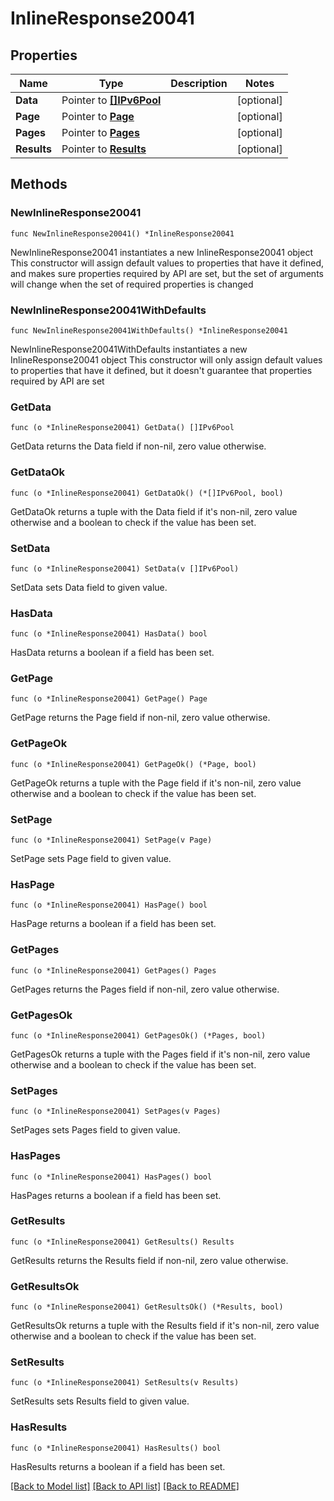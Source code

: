 # InlineResponse20041

## Properties

Name | Type | Description | Notes
------------ | ------------- | ------------- | -------------
**Data** | Pointer to [**[]IPv6Pool**](IPv6Pool.md) |  | [optional] 
**Page** | Pointer to [**Page**](Page.md) |  | [optional] 
**Pages** | Pointer to [**Pages**](Pages.md) |  | [optional] 
**Results** | Pointer to [**Results**](Results.md) |  | [optional] 

## Methods

### NewInlineResponse20041

`func NewInlineResponse20041() *InlineResponse20041`

NewInlineResponse20041 instantiates a new InlineResponse20041 object
This constructor will assign default values to properties that have it defined,
and makes sure properties required by API are set, but the set of arguments
will change when the set of required properties is changed

### NewInlineResponse20041WithDefaults

`func NewInlineResponse20041WithDefaults() *InlineResponse20041`

NewInlineResponse20041WithDefaults instantiates a new InlineResponse20041 object
This constructor will only assign default values to properties that have it defined,
but it doesn't guarantee that properties required by API are set

### GetData

`func (o *InlineResponse20041) GetData() []IPv6Pool`

GetData returns the Data field if non-nil, zero value otherwise.

### GetDataOk

`func (o *InlineResponse20041) GetDataOk() (*[]IPv6Pool, bool)`

GetDataOk returns a tuple with the Data field if it's non-nil, zero value otherwise
and a boolean to check if the value has been set.

### SetData

`func (o *InlineResponse20041) SetData(v []IPv6Pool)`

SetData sets Data field to given value.

### HasData

`func (o *InlineResponse20041) HasData() bool`

HasData returns a boolean if a field has been set.

### GetPage

`func (o *InlineResponse20041) GetPage() Page`

GetPage returns the Page field if non-nil, zero value otherwise.

### GetPageOk

`func (o *InlineResponse20041) GetPageOk() (*Page, bool)`

GetPageOk returns a tuple with the Page field if it's non-nil, zero value otherwise
and a boolean to check if the value has been set.

### SetPage

`func (o *InlineResponse20041) SetPage(v Page)`

SetPage sets Page field to given value.

### HasPage

`func (o *InlineResponse20041) HasPage() bool`

HasPage returns a boolean if a field has been set.

### GetPages

`func (o *InlineResponse20041) GetPages() Pages`

GetPages returns the Pages field if non-nil, zero value otherwise.

### GetPagesOk

`func (o *InlineResponse20041) GetPagesOk() (*Pages, bool)`

GetPagesOk returns a tuple with the Pages field if it's non-nil, zero value otherwise
and a boolean to check if the value has been set.

### SetPages

`func (o *InlineResponse20041) SetPages(v Pages)`

SetPages sets Pages field to given value.

### HasPages

`func (o *InlineResponse20041) HasPages() bool`

HasPages returns a boolean if a field has been set.

### GetResults

`func (o *InlineResponse20041) GetResults() Results`

GetResults returns the Results field if non-nil, zero value otherwise.

### GetResultsOk

`func (o *InlineResponse20041) GetResultsOk() (*Results, bool)`

GetResultsOk returns a tuple with the Results field if it's non-nil, zero value otherwise
and a boolean to check if the value has been set.

### SetResults

`func (o *InlineResponse20041) SetResults(v Results)`

SetResults sets Results field to given value.

### HasResults

`func (o *InlineResponse20041) HasResults() bool`

HasResults returns a boolean if a field has been set.


[[Back to Model list]](../README.md#documentation-for-models) [[Back to API list]](../README.md#documentation-for-api-endpoints) [[Back to README]](../README.md)


